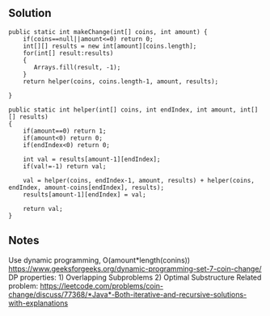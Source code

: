 ## Solution

```
public static int makeChange(int[] coins, int amount) {
    if(coins==null||amount<=0) return 0;
    int[][] results = new int[amount][coins.length];
    for(int[] result:results)
    {
       Arrays.fill(result, -1); 
    }
    return helper(coins, coins.length-1, amount, results);

}

public static int helper(int[] coins, int endIndex, int amount, int[][] results)
{
    if(amount==0) return 1;
    if(amount<0) return 0;
    if(endIndex<0) return 0;
    
    int val = results[amount-1][endIndex];
    if(val!=-1) return val;
    
    val = helper(coins, endIndex-1, amount, results) + helper(coins, endIndex, amount-coins[endIndex], results);
    results[amount-1][endIndex] = val;
    
    return val;
}
```

## Notes
Use dynamic programming, O(amount*length(conins))
https://www.geeksforgeeks.org/dynamic-programming-set-7-coin-change/
DP properties: 1) Overlapping Subproblems
2) Optimal Substructure
Related problem: https://leetcode.com/problems/coin-change/discuss/77368/*Java*-Both-iterative-and-recursive-solutions-with-explanations

